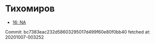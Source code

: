 # Тихомиров
- [16: NA](16.md)

Commit: bc7383eac232d58603295017d499f60e80f0bb40
 fetched at: 20201007-003252
